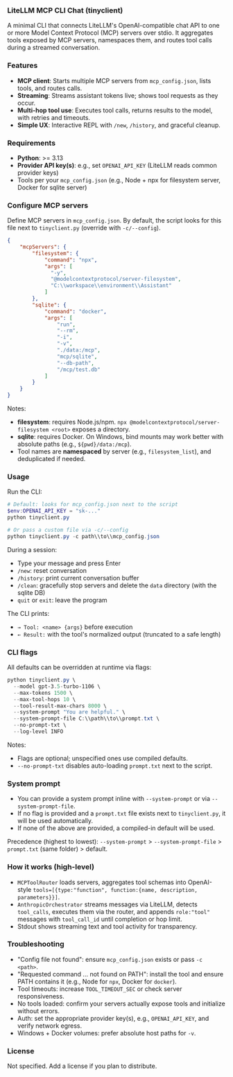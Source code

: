 ### LiteLLM MCP CLI Chat (tinyclient)

A minimal CLI that connects LiteLLM's OpenAI-compatible chat API to one or more Model Context Protocol (MCP) servers over stdio. It aggregates tools exposed by MCP servers, namespaces them, and routes tool calls during a streamed conversation.

### Features
- **MCP client**: Starts multiple MCP servers from `mcp_config.json`, lists tools, and routes calls.
- **Streaming**: Streams assistant tokens live; shows tool requests as they occur.
- **Multi-hop tool use**: Executes tool calls, returns results to the model, with retries and timeouts.
- **Simple UX**: Interactive REPL with `/new`, `/history`, and graceful cleanup.

### Requirements
- **Python**: >= 3.13
- **Provider API key(s)**: e.g., set `OPENAI_API_KEY` (LiteLLM reads common provider keys)
- Tools per your `mcp_config.json` (e.g., Node + npx for filesystem server, Docker for sqlite server)

### Configure MCP servers
Define MCP servers in `mcp_config.json`. By default, the script looks for this file next to `tinyclient.py` (override with `-c/--config`).
```1:25:mcp_config.json
{
    "mcpServers": {
        "filesystem": {
            "command": "npx",
            "args": [
              "-y",
              "@modelcontextprotocol/server-filesystem",
              "C:\\workspace\\environment\\Assistant"
            ]
        },
        "sqlite": {
            "command": "docker",
            "args": [
                "run",
                "--rm",
                "-i",
                "-v",
                "./data:/mcp",
                "mcp/sqlite",
                "--db-path",
                "/mcp/test.db"
            ]
        }  
    } 
}
```
Notes:
- **filesystem**: requires Node.js/npm. `npx @modelcontextprotocol/server-filesystem <root>` exposes a directory.
- **sqlite**: requires Docker. On Windows, bind mounts may work better with absolute paths (e.g., `${pwd}/data:/mcp`).
- Tool names are **namespaced** by server (e.g., `filesystem_list`), and deduplicated if needed.

### Usage
Run the CLI:
```powershell
# Default: looks for mcp_config.json next to the script
$env:OPENAI_API_KEY = "sk-..."
python tinyclient.py

# Or pass a custom file via -c/--config
python tinyclient.py -c path\\to\\mcp_config.json
```
During a session:
- Type your message and press Enter
- `/new`: reset conversation
- `/history`: print current conversation buffer
- `/clean`: gracefully stop servers and delete the `data` directory (with the sqlite DB)
- `quit` or `exit`: leave the program

The CLI prints:
- `→ Tool: <name> {args}` before execution
- `← Result:` with the tool's normalized output (truncated to a safe length)

### CLI flags
All defaults can be overridden at runtime via flags:

```powershell
python tinyclient.py \
  --model gpt-3.5-turbo-1106 \
  --max-tokens 1500 \
  --max-tool-hops 10 \
  --tool-result-max-chars 8000 \
  --system-prompt "You are helpful." \
  --system-prompt-file C:\\path\\to\\prompt.txt \
  --no-prompt-txt \
  --log-level INFO
```

Notes:
- Flags are optional; unspecified ones use compiled defaults.
- `--no-prompt-txt` disables auto-loading `prompt.txt` next to the script.

### System prompt
- You can provide a system prompt inline with `--system-prompt` or via `--system-prompt-file`.
- If no flag is provided and a `prompt.txt` file exists next to `tinyclient.py`, it will be used automatically.
- If none of the above are provided, a compiled-in default will be used.

Precedence (highest to lowest): `--system-prompt` > `--system-prompt-file` > `prompt.txt` (same folder) > default.

### How it works (high-level)
- `MCPToolRouter` loads servers, aggregates tool schemas into OpenAI-style `tools=[{type:"function", function:{name, description, parameters}}]`.
- `AnthropicOrchestrator` streams messages via LiteLLM, detects `tool_calls`, executes them via the router, and appends `role:"tool"` messages with `tool_call_id` until completion or hop limit.
- Stdout shows streaming text and tool activity for transparency.

### Troubleshooting
- "Config file not found": ensure `mcp_config.json` exists or pass `-c <path>`.
- "Requested command ... not found on PATH": install the tool and ensure PATH contains it (e.g., Node for `npx`, Docker for `docker`).
- Tool timeouts: increase `TOOL_TIMEOUT_SEC` or check server responsiveness.
- No tools loaded: confirm your servers actually expose tools and initialize without errors.
- Auth: set the appropriate provider key(s), e.g., `OPENAI_API_KEY`, and verify network egress.
- Windows + Docker volumes: prefer absolute host paths for `-v`.

### License
Not specified. Add a license if you plan to distribute.


